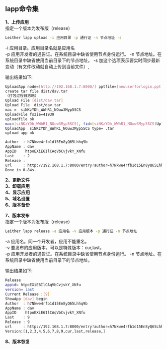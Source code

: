 ## lapp命令集  

**1、上传应用**  
指定一个版本为发布版（release）
<a id="upload"></a>  
```bash  
Leither lapp upload -i 应用目录 -p 通行证 -n 节点地址 -s    
```  
-i 应用目录。应用目录名就是应用名  
-p 应用开发者的通告证。在系统目录中缺省使用节点身份运行。
-n 节点地址。在系统目录中缺省使用当前目录下的节点地址。
-s 加这个选项表示要实时同步最新变动（有文件改动就自动上传到当前文件）,

输出结果如下:
```bash  
UploadApp node=[http://192.168.1.7:8000/] pptfile=[newuserforlogin.ppt] infile=[dist/dav] syncFile=false
create tar file dist/dav.tar    
（打包过程日志略）
Upload File [dist/dav.tar]
Upload File  dist/dav.tar
mac =  siNKzYDh_WWhR1_NOuw3Myp5SCS
UploadFile fszie=41939
uploadfile ok
mac=[siNKzYDh_WWhR1_NOuw3Myp5SCS], fid=[siNKzYDh_WWhR1_NOuw3Myp5SCS]Upload File ok fileid= siNKzYDh_WWhR1_NOuw3Myp5SCS        
UploadApp  siNKzYDh_WWhR1_NOuw3Myp5SCS type= .tar
upload app ok

Author  : h7Nkwe4rfb1d15En8yQ65Lhhq9b
AppName : dav
AppID    htpoEXiE6IlCAqVbCvjvkY_XNfu
Last    : 2
Release :
url     : http://192.168.1.7:8000/entry?author=h7Nkwe4rfb1d15En8yQ65Lhhq9b&app=dav&ver=cur
Done in 0.84s.
```
**2、更新文件**  
**3、卸载应用**  
**4、显示应用**  
**5、域名设置**   
**6、版本备份** 

**7、版本发布**   
指定一个版本为发布版（release）
<a id="release"></a>  
```bash  
Leither lapp release -a 应用名 -v 应用版本 -p 通行证 -n 节点地址

```  
-a 应用名。同一个开发者，应用不能重名。  
-v 要发布的应用版本。可以是特殊版本：cur,last。  
-p 应用开发者的通告证。在系统目录中缺省使用节点身份运行。
-n 节点地址。在系统目录中缺省使用当前目录下的节点地址。
  
输出结果如下:
```bash  
Release
appid= htpoEXiE6IlCAqVbCvjvkY_XNfu
version= last
Current Release :[9]
ShowApp [dav] begin
Author  : h7Nkwe4rfb1d15En8yQ65Lhhq9b
AppName : dav
AppID    htpoEXiE6IlCAqVbCvjvkY_XNfu
Last    : 9
Release : 9
url     : http://192.168.1.7:8000/entry?author=h7Nkwe4rfb1d15En8yQ65Lhhq9b&app=dav&ver=cur       
Version:[1,2,3,4,5,6,7,8,9,cur,last,release,]
```
**8、版本恢复**   

